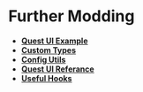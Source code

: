 # Further Modding

- **[Quest UI Example](./questui)**
- **[Custom Types](./custom-types)**
- **[Config Utils](./config-utils)**
- **[Quest UI Referance](./questui-reference)**
- **[Useful Hooks](./hooks)**
